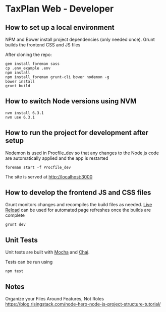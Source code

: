# TaxPlan Web - Developer #

## How to set up a local environment ##

NPM and Bower install project dependencies (only needed once).  Grunt builds the frontend CSS and JS files

After cloning the repo:
```
gem install foreman sass
cp .env_example .env
npm install
npm install foreman grunt-cli bower nodemon -g
bower install
grunt build
```


## How to switch Node versions using NVM ##

```
nvm install 6.3.1
nvm use 6.3.1
```


## How to run the project for development after setup ##

Nodemon is used in Procfile_dev so that any changes to the Node.js code are automatically applied and the app is restarted
```
foreman start -f Procfile_dev
```
The site is served at [http://localhost:3000](http://localhost:3000)


## How to develop the frontend JS and CSS files ##

Grunt monitors changes and recompiles the build files as needed.  [Live Reload](https://chrome.google.com/webstore/detail/livereload/jnihajbhpnppcggbcgedagnkighmdlei?hl=en) can be used for automated page refreshes once the builds are complete
```
grunt dev
```

## Unit Tests ##

Unit tests are built with [Mocha](https://www.npmjs.com/package/mocha) and [Chai](https://www.npmjs.com/package/chai).

Tests can be run using
```
npm test
```


## Notes ##

Organize your Files Around Features, Not Roles 
https://blog.risingstack.com/node-hero-node-js-project-structure-tutorial/